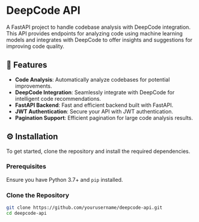 # DeepCode API

A FastAPI project to handle codebase analysis with DeepCode integration. This API provides endpoints for analyzing code using machine learning models and integrates with DeepCode to offer insights and suggestions for improving code quality.

## 🚀 Features

- **Code Analysis**: Automatically analyze codebases for potential improvements.
- **DeepCode Integration**: Seamlessly integrate with DeepCode for intelligent code recommendations.
- **FastAPI Backend**: Fast and efficient backend built with FastAPI.
- **JWT Authentication**: Secure your API with JWT authentication.
- **Pagination Support**: Efficient pagination for large code analysis results.

## ⚙️ Installation

To get started, clone the repository and install the required dependencies.

### Prerequisites

Ensure you have Python 3.7+ and `pip` installed.

### Clone the Repository

```bash
git clone https://github.com/yourusername/deepcode-api.git
cd deepcode-api
